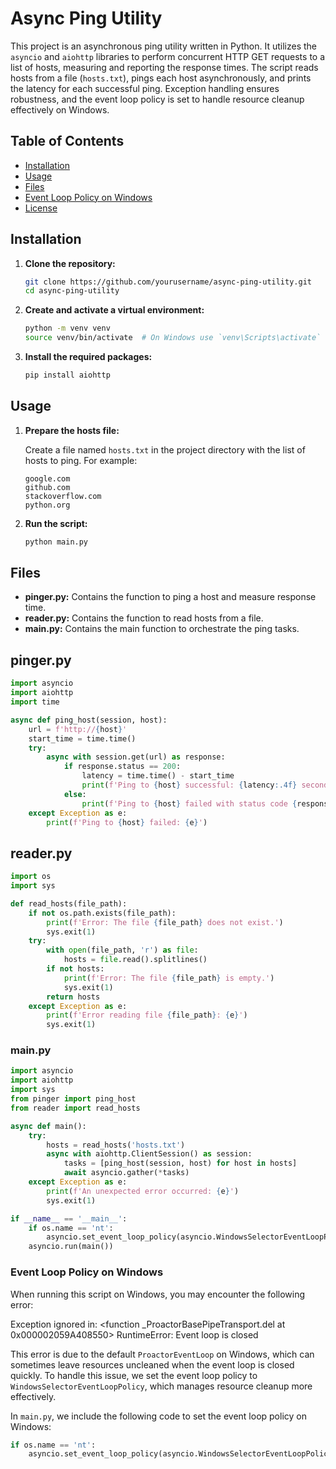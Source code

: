 # Async Ping Utility

This project is an asynchronous ping utility written in Python. It utilizes the `asyncio` and `aiohttp` libraries to perform concurrent HTTP GET requests to a list of hosts, measuring and reporting the response times. The script reads hosts from a file (`hosts.txt`), pings each host asynchronously, and prints the latency for each successful ping. Exception handling ensures robustness, and the event loop policy is set to handle resource cleanup effectively on Windows.

## Table of Contents

- [Installation](#installation)
- [Usage](#usage)
- [Files](#files)
- [Event Loop Policy on Windows](#event-loop-policy-on-windows)
- [License](#license)

## Installation

1. **Clone the repository:**

    ```bash
    git clone https://github.com/yourusername/async-ping-utility.git
    cd async-ping-utility
    ```

2. **Create and activate a virtual environment:**

    ```bash
    python -m venv venv
    source venv/bin/activate  # On Windows use `venv\Scripts\activate`
    ```

3. **Install the required packages:**

    ```bash
    pip install aiohttp
    ```

## Usage

1. **Prepare the hosts file:**

    Create a file named `hosts.txt` in the project directory with the list of hosts to ping. For example:

    ```
    google.com
    github.com
    stackoverflow.com
    python.org
    ```

2. **Run the script:**

    ```bash
    python main.py
    ```

## Files

- **pinger.py:** Contains the function to ping a host and measure response time.
- **reader.py:** Contains the function to read hosts from a file.
- **main.py:** Contains the main function to orchestrate the ping tasks.

## pinger.py

```python
import asyncio
import aiohttp
import time

async def ping_host(session, host):
    url = f'http://{host}'
    start_time = time.time()
    try:
        async with session.get(url) as response:
            if response.status == 200:
                latency = time.time() - start_time
                print(f'Ping to {host} successful: {latency:.4f} seconds')
            else:
                print(f'Ping to {host} failed with status code {response.status}')
    except Exception as e:
        print(f'Ping to {host} failed: {e}')
```

## reader.py

```python
import os
import sys

def read_hosts(file_path):
    if not os.path.exists(file_path):
        print(f'Error: The file {file_path} does not exist.')
        sys.exit(1)
    try:
        with open(file_path, 'r') as file:
            hosts = file.read().splitlines()
        if not hosts:
            print(f'Error: The file {file_path} is empty.')
            sys.exit(1)
        return hosts
    except Exception as e:
        print(f'Error reading file {file_path}: {e}')
        sys.exit(1)
```

### main.py

```python
import asyncio
import aiohttp
import sys
from pinger import ping_host
from reader import read_hosts

async def main():
    try:
        hosts = read_hosts('hosts.txt')
        async with aiohttp.ClientSession() as session:
            tasks = [ping_host(session, host) for host in hosts]
            await asyncio.gather(*tasks)
    except Exception as e:
        print(f'An unexpected error occurred: {e}')
        sys.exit(1)

if __name__ == '__main__':
    if os.name == 'nt':
        asyncio.set_event_loop_policy(asyncio.WindowsSelectorEventLoopPolicy())
    asyncio.run(main())

```
### Event Loop Policy on Windows

When running this script on Windows, you may encounter the following error:

Exception ignored in: <function _ProactorBasePipeTransport.del at 0x000002059A408550>
RuntimeError: Event loop is closed


This error is due to the default `ProactorEventLoop` on Windows, which can sometimes leave resources uncleaned when the event loop is closed quickly. To handle this issue, we set the event loop policy to `WindowsSelectorEventLoopPolicy`, which manages resource cleanup more effectively.

In `main.py`, we include the following code to set the event loop policy on Windows:

```python
if os.name == 'nt':
    asyncio.set_event_loop_policy(asyncio.WindowsSelectorEventLoopPolicy())

```
